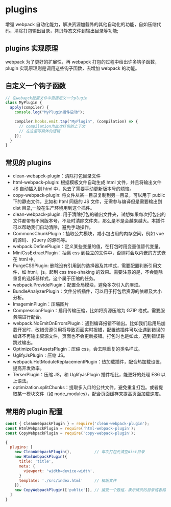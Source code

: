 # plugins

增强 webpack 自动化能力，解决资源加载外的其他自动化的功能，自如压缩代码，清除打包输出目录，拷贝静态文件到输出目录等功能;

## plugins 实现原理

webpack 为了更好的扩展性，再 webapck 打包的过程中给出许多钩子函数，plugin 实现原理则是调用这些钩子函数，去增加 webpack 的功能。

## 自定义一个钩子函数

```js
// 在webapck配置文件中直接定义一个plugin
class MyPlugin {
  apply(compiler) {
    console.log("MyPlugin插件启动");

    compiler.hooks.emit.tap("MyPlugin", (compilation) => {
      // compilation为此次打包的上下文
      // 在这里写具体的逻辑
    });
  }
}
```

## 常见的 plugins

- clean-webapck-plugin：清除打包目录文件
- html-webpack-plugin: 根据模板文件自动生成 html 文件，并且将输出文件 JS 自动插入到 html 中，免去了需要手动更新版本号的烦恼。
- copy-webpack-plugin: 将文件从某一目录复制到另一目录，可以用于 public 下的静态文件，比如和 html 同级的 JS 文件，无需参与编译但是需要输出到 dist 目录,一般在生产环境用到这个插件。
- clean-webpack-plugin: 用于清除打包的输出文件夹，试想如果每次打包出的文件都带有不同版本号，不及时清除文件夹，那么是不是会越来越大。本插件可以帮助我们自动清除，避免手动操作。
- CommonsChunkPlugin：抽取公共模块，减小包占用的内存空间，例如 vue 的源码、 jQuery 的源码等。
- webpack.DefinePlugin：定义某些变量的值，在打包时用变量值替代变量。
- MiniCssExtractPlugin：抽离 css 到独立的文件中，否则将会以内嵌的方式嵌在 html 中。
- PurgeCSSPlugin: 删除没有引用到的选择器及其样式，需要配置判断引用文件，如 html，js。起到 css tree-shaking 的效果。需要注意的是，不会删除重复的选择器样式，这个属于压缩的任务。
- webpack.ProvidePlugin：配置全局模块，避免多次引入的麻烦。
- BundleAnalyzerPlugin：文件分析插件，可以用于打包后资源的依赖及大小分析。
- ImageminPlugin：压缩图片
- CompressionPlugin：启用传输压缩，比如将资源压缩为 GZIP 格式。需要服务端进行配合。
- webpack.NoEmitOnErrorsPlugin：遇到编译报错不输出。比如我们启用热加载开发时，改错资源引用将导致页面实时报错，配置该插件可以让遇到错误的编译不再输出资源文件，页面也不会更新报错。打包时也是如此，遇到错误将跳过输出。
- OptimizeCssAssetsPlugin：压缩 css，会去除重复的类名样式。
- UglifyJsPlugin：压缩 JS。
- webpack.HotModuleReplacementPlugin：热加载插件，配合热加载设置，提高开发效率。
- TerserPlugin：压缩 JS，和 UglifyJsPlugin 插件相比，能更好的处理 ES6 以上语法。
- optimization.splitChunks：提取多入口的公共文件，避免重复打包。或者提取某一模块文件（如 node_modules），配合页面缓存来提高页面加载速度。

## 常用的 plugin 配置

```js
const { CleanWebpackPlugin } = require('clean-webpack-plugin');
const HtmlWebpackPlugin = require('html-webpack-plugin');
const CopyWebpackPlugin = require('copy-webpack-plugin');

{
  plugins: [
    new CleanWebpackPlugin(),          // 每次打包先清空dist目录
    new HtmlWebpackPlugin({
      title: 'title',
      meta: {
        viewport: 'width=device-width',
      }
      template: './src/index.html'     // 模版文件
    }),
    new CopyWebpackPlugin(['public']), // 接受一个数组，表示拷贝的目录或者路径。
  ]
}
```
